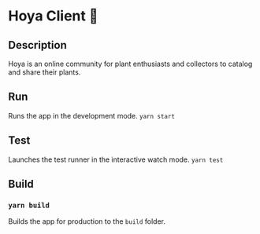 # Hoya Client 🌱


## Description
Hoya is an online community for plant enthusiasts and collectors to catalog and share their plants.


## Run
Runs the app in the development mode.
```yarn start```


## Test
Launches the test runner in the interactive watch mode.
```yarn test```


## Build
### `yarn build`
Builds the app for production to the `build` folder.